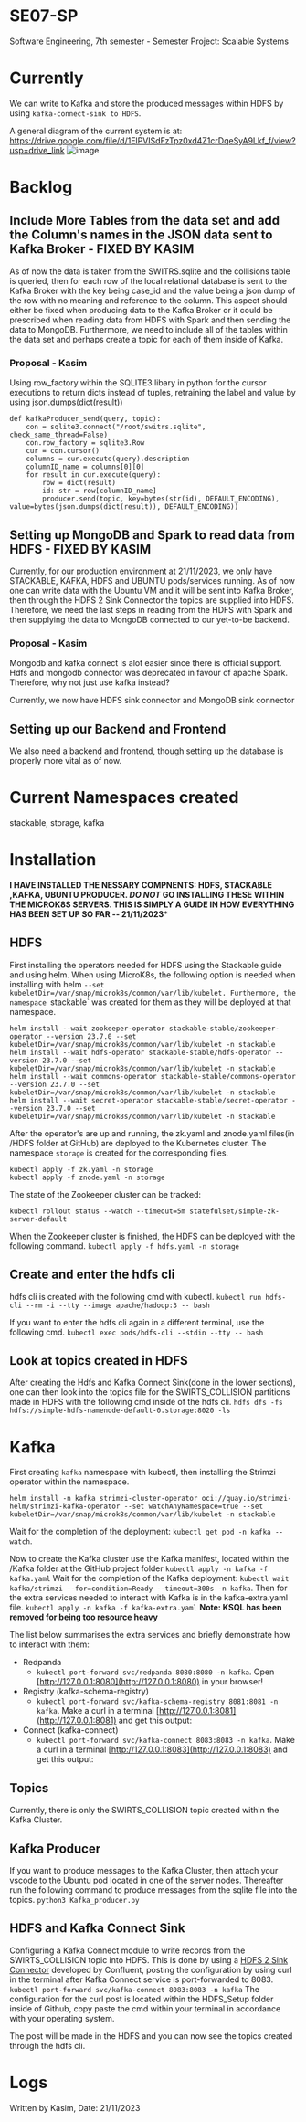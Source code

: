 
# SE07-SP

Software Engineering, 7th semester - Semester Project: Scalable Systems

# Currently
We can write to Kafka and store the produced messages within HDFS by using `kafka-connect-sink to HDFS`.

A general diagram of the current system is at: https://drive.google.com/file/d/1ElPVISdFzTpz0xd4Z1crDqeSyA9Lkf_f/view?usp=drive_link
![image](https://github.com/danielbahrami/SE07-SP/assets/55737559/39c5eca9-15d8-403b-a39d-e4d55dfd4f13)

# Backlog

## Include More Tables from the data set and add the Column's names in the JSON data sent to Kafka Broker - FIXED BY KASIM
 
As of now the data is taken from the SWITRS.sqlite and the collisions table is queried, then for each row of the local relational database is sent to the Kafka Broker with the key being case_id and the value being a json dump of the row with no meaning and reference to the column. 
This aspect should either be fixed when producing data to the Kafka Broker or it could be prescribed when reading data from HDFS with Spark and then sending the data to MongoDB.
Furthermore, we need to include all of the tables within the data set and perhaps create a topic for each of them inside of Kafka.

### Proposal - Kasim
Using row_factory within the SQLITE3 libary in python for the cursor executions to return dicts instead of tuples, retraining the label and value by using json.dumps(dict(result)) 
```
def kafkaProducer_send(query, topic):
    con = sqlite3.connect("/root/switrs.sqlite", check_same_thread=False)
    con.row_factory = sqlite3.Row
    cur = con.cursor()
    columns = cur.execute(query).description
    columnID_name = columns[0][0]
    for result in cur.execute(query):
        row = dict(result)
        id: str = row[columnID_name]
        producer.send(topic, key=bytes(str(id), DEFAULT_ENCODING), value=bytes(json.dumps(dict(result)), DEFAULT_ENCODING))  
```

## Setting up MongoDB and Spark to read data from HDFS - FIXED BY KASIM

Currently, for our production environment at 21/11/2023, we only have STACKABLE, KAFKA, HDFS and UBUNTU pods/services running. As of now one can write data with the Ubuntu VM and it will be sent into Kafka Broker, then through the HDFS 2 Sink Connector the topics are supplied into HDFS.  
Therefore, we need the last steps in reading from the HDFS with Spark and then supplying the data to MongoDB connected to our yet-to-be backend.

### Proposal - Kasim 
Mongodb and kafka connect is alot easier since there is official support. Hdfs and mongodb connector was deprecated in favour of apache Spark. 
Therefore, why not just use kafka instead?

Currently, we now have HDFS sink connector and MongoDB sink connector

## Setting up our Backend and Frontend

We also need a backend and frontend, though setting up the database is properly more vital as of now.

# Current Namespaces created

stackable, storage, kafka

# Installation

**I HAVE INSTALLED THE NESSARY COMPNENTS: HDFS, STACKABLE ,KAFKA, UBUNTU PRODUCER. 
*DO NOT* GO INSTALLING THESE WITHIN THE MICROK8S SERVERS. THIS IS SIMPLY A GUIDE IN HOW EVERYTHING HAS BEEN SET UP SO FAR -- 21/11/2023***

## HDFS

First installing the operators needed for HDFS using the Stackable guide and using helm.
When using MicroK8s, the following option is needed when installing with helm `--set kubeletDir=/var/snap/microk8s/common/var/lib/kubelet.
Furthermore, the namespace `stackable` was created for them as they will be deployed at that namespace. 
```
helm install --wait zookeeper-operator stackable-stable/zookeeper-operator --version 23.7.0 --set kubeletDir=/var/snap/microk8s/common/var/lib/kubelet -n stackable
helm install --wait hdfs-operator stackable-stable/hdfs-operator --version 23.7.0 --set kubeletDir=/var/snap/microk8s/common/var/lib/kubelet -n stackable
helm install --wait commons-operator stackable-stable/commons-operator --version 23.7.0 --set kubeletDir=/var/snap/microk8s/common/var/lib/kubelet -n stackable
helm install --wait secret-operator stackable-stable/secret-operator --version 23.7.0 --set kubeletDir=/var/snap/microk8s/common/var/lib/kubelet -n stackable
```
After the operator's are up and running, the zk.yaml and znode.yaml files(in /HDFS folder at GitHub) are deployed to the Kubernetes cluster.
The namespace `storage` is created for the corresponding files. 
```
kubectl apply -f zk.yaml -n storage
kubectl apply -f znode.yaml -n storage
```
The state of the Zookeeper cluster can be tracked:
```none
kubectl rollout status --watch --timeout=5m statefulset/simple-zk-server-default
```
When the Zookeeper cluster is finished, the HDFS can be deployed with the following command.
`kubectl apply -f hdfs.yaml -n storage`

## Create and enter the hdfs cli

hdfs cli is created with the following cmd with kubectl.
`kubectl run hdfs-cli --rm -i --tty --image apache/hadoop:3 -- bash`

If you want to enter the hdfs cli again in a different terminal, use the following cmd. 
`kubectl exec pods/hdfs-cli --stdin --tty -- bash`

## Look at topics created in HDFS

After creating the Hdfs and Kafka Connect Sink(done in the lower sections), one can then look into the topics file for the SWIRTS_COLLISION partitions made in HDFS with the following cmd inside of the hdfs cli. 
`hdfs dfs -fs hdfs://simple-hdfs-namenode-default-0.storage:8020 -ls`

# Kafka

First creating `kafka` namespace with kubectl, then installing the Strimzi operator within the namespace.
````
helm install -n kafka strimzi-cluster-operator oci://quay.io/strimzi-helm/strimzi-kafka-operator --set watchAnyNamespace=true --set kubeletDir=/var/snap/microk8s/common/var/lib/kubelet -n stackable
````
Wait for the completion of the deployment: `kubectl get pod -n kafka --watch`.

Now to create the Kafka cluster use the Kafka manifest, located within the /Kafka folder at the GitHub project folder
`kubectl apply -n kafka -f kafka.yaml`
Wait for the completion of the Kafka deployment: `kubectl wait kafka/strimzi --for=condition=Ready --timeout=300s -n kafka`.
Then for the extra services needed to interact with Kafka is in the kafka-extra.yaml file. 
`kubectl apply -n kafka -f kafka-extra.yaml`
**Note: KSQL has been removed for being too resource heavy**

The list below summarises the extra services and briefly demonstrate how to interact with them:
- Redpanda 
	- `kubectl port-forward svc/redpanda 8080:8080 -n kafka`. Open [http://127.0.0.1:8080](http://127.0.0.1:8080) in your browser!
- Registry (kafka-schema-registry)
	- `kubectl port-forward svc/kafka-schema-registry 8081:8081 -n kafka`. Make a curl in a terminal [http://127.0.0.1:8081](http://127.0.0.1:8081) and get this output:
- Connect (kafka-connect)
	- `kubectl port-forward svc/kafka-connect 8083:8083 -n kafka`. Make a curl in a terminal [http://127.0.0.1:8083](http://127.0.0.1:8083) and get this output:

## Topics

Currently, there is only the SWIRTS_COLLISION topic created within the Kafka Cluster.

## Kafka Producer

If you want  to produce messages to the Kafka Cluster, then attach your vscode to the Ubuntu pod located in one of the server nodes. Thereafter run the following command to produce messages from the sqlite file into the topics.
`python3 Kafka_producer.py`

## HDFS and Kafka Connect Sink

Configuring a Kafka Connect module to write records from the SWIRTS_COLLISION topic into HDFS.
This is done by using a [HDFS 2 Sink Connector](https://docs.confluent.io/kafka-connectors/hdfs/current/overview.html) developed by Confluent, posting the configuration by using curl in the terminal after Kafka Connect service is port-forwarded to 8083.
`kubectl port-forward svc/kafka-connect 8083:8083 -n kafka`
The configuration for the curl post is located within the HDFS_Setup folder inside of Github, copy paste the cmd within your terminal in accordance with your operating system. 

The post will be made in the HDFS and you can now see the topics created through the hdfs cli. 

# Logs

Written by Kasim, Date: 21/11/2023
